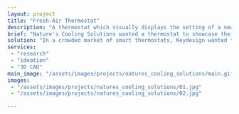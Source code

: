 ```yaml
---
layout: project
title: "Fresh-Air Thermostat"
description: "A thermostat which visually displays the setting of a new fresh-air home air conditioning system: heat (red), cool (blue), or outside fresh air (green)"
brief: "Nature's Cooling Solutions wanted a thermostat to showcase their new fresh-air air conditioning technology."
solution: "In a crowded market of smart thermostats, Keydesign wanted to make a solution that was immediately visually differentiating, yet clean and simple to highlight the brand attributes of Nature's Cooling Solutions. The translucent external rim lights up to give the user an ambient view of the system's current state, and the UX layout makes it clear to understand how to setup the various thermostat functions."
services:
 - "research"
 - "ideation"
 - "3D CAD"
main_image: "/assets/images/projects/natures_cooling_solutions/main.gif"
images:
 - "/assets/images/projects/natures_cooling_solutions/01.jpg"
 - "/assets/images/projects/natures_cooling_solutions/02.jpg"

---
```

